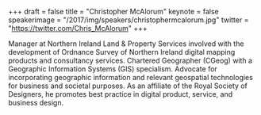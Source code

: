 +++
draft = false
title = "Christopher McAlorum"
keynote = false
speakerimage = "/2017/img/speakers/christophermcalorum.jpg"
twitter = "https://twitter.com/Chris_McAlorum"
+++

Manager at Northern Ireland Land & Property Services involved with the development of Ordnance Survey of Northern Ireland digital mapping products and consultancy services. Chartered Geographer (CGeog) with a Geographic Information Systems (GIS) specialism. Advocate for incorporating geographic information and relevant geospatial technologies for business and societal purposes. As an affiliate of the Royal Society of Designers, he promotes best practice in digital product, service, and business design.